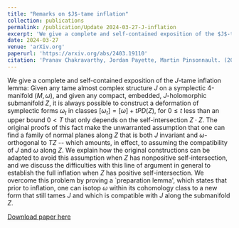 ```yaml
---
title: "Remarks on $J$-tame inflation"
collection: publications
permalink: /publication/Update 2024-03-27-J-inflation
excerpt: 'We give a complete and self-contained exposition of the $J$-tame inflation lemma: Given any tame almost complex structure $J$ on a symplectic 4-manifold $(M,\omega)$, and given any compact, embedded, $J$-holomorphic submanifold $Z$, it is always possible to construct a deformation of symplectic forms $\omega_t$ in classes $[\omega_t]=[\omega]+tPD(Z)$, for $0\leq t$ less than an upper bound $0<T$ that only depends on the self-intersection $Z\cdot Z$.'
date: 2024-03-27
venue: 'arXiv.org'
paperurl: 'https://arxiv.org/abs/2403.19110'
citation: 'Pranav Chakravarthy, Jordan Payette, Martin Pinsonnault. (2024). &quot;Remarks on $J$-tame inflation.&quot; <i>arXiv:2403.19110</i>.'
---
```

We give a complete and self-contained exposition of the $J$-tame inflation lemma: Given any tame almost complex structure $J$ on a symplectic 4-manifold $(M,\omega)$, and given any compact, embedded, $J$-holomorphic submanifold $Z$, it is always possible to construct a deformation of symplectic forms $\omega_t$ in classes $[\omega_t]=[\omega]+tPD(Z)$, for $0\leq t$ less than an upper bound $0<T$ that only depends on the self-intersection $Z\cdot Z$. The original proofs of this fact make the unwarranted assumption that one can find a family of normal planes along $Z$ that is both $J$ invariant and $\omega$-orthogonal to $TZ$ -- which amounts, in effect, to assuming the compatibility of $J$ and $\omega$ along $Z$. We explain how the original constructions can be adapted to avoid this assumption when $Z$ has nonpositive self-intersection, and we discuss the difficulties with this line of argument in general to establish the full inflation when $Z$ has positive self-intersection. We overcome this problem by proving a `preparation lemma', which states that prior to inflation, one can isotop $\omega$ within its cohomology class to a new form that still tames $J$ and which is compatible with $J$ along the submanifold $Z$.

[Download paper here](https://arxiv.org/abs/2403.19110)

